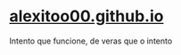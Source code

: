 # [alexitoo00.github.io](https://alexitoo.github.io)


Intento que funcione, de veras que o intento
